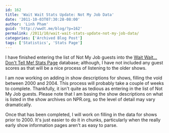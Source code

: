 ```yaml
---
id: 162
title: 'Wait Wait Stats Update: Not My Job Data'
date: '2011-10-03T07:30:28-08:00'
author: 'Linh Pham'
guid: 'http://wwdt.me/blog/?p=162'
permalink: /2011/10/wait-wait-stats-update-not-my-job-data/
categories: ['Archived Blog Post']
tags: ['Statistics', 'Stats Page']
---
```


I have finished entering the list of Not My Job guests into the [Wait Wait... Don't Tell Me! Stats Page](https://stats.wwdt.me/) database; although, I have not included any guest scores as that will be a nice process of listening to the older shows.

I am now working on adding in show descriptions for shows, filling the void between 2000 and 2004. This process will probably take a couple of weeks to complete. Thankfully, it isn't quite as tedious as entering in the list of Not My Job guests. Please note that I am basing the show descriptions on what is listed in the show archives on NPR.org, so the level of detail may vary dramatically.

Once that has been completed, I will work on filling in the data for shows prior to 2000. It's just easier to do it in chunks, particularly when the really early show information pages aren't as easy to parse.
